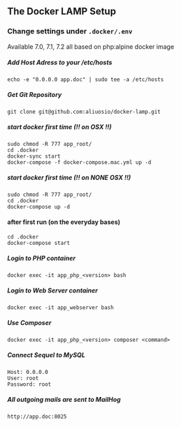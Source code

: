 ## The Docker LAMP Setup

### Change settings under ```.docker/.env``` ###
Available 7.0, 7.1, 7.2 all based on php:alpine docker image

##### Add Host Adress to your /etc/hosts
    echo -e "0.0.0.0 app.doc" | sudo tee -a /etc/hosts

##### Get Git Repository
    git clone git@github.com:aliuosio/docker-lamp.git

##### start docker first time (!! on OSX !!)
    sudo chmod -R 777 app_root/
    cd .docker
    docker-sync start
    docker-compose -f docker-compose.mac.yml up -d

##### start docker first time (!! on NONE OSX !!)
    sudo chmod -R 777 app_root/
    cd .docker
    docker-compose up -d
    
#### after first run (on the everyday bases)
    cd .docker
    docker-compose start
    
##### Login to PHP container
    docker exec -it app_php_<version> bash
    
##### Login to Web Server container
    docker exec -it app_webserver bash
    
##### Use Composer
    docker exec -it app_php_<version> composer <command>
    
##### Connect Sequel to MySQL
    Host: 0.0.0.0
    User: root
    Password: root
    
##### All outgoing mails are sent to MailHog
    http://app.doc:8025
